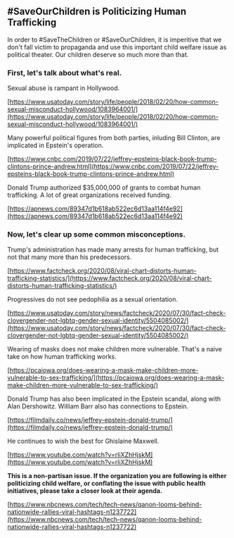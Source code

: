 ## #SaveOurChildren is Politicizing Human Trafficking

In order to #SaveTheChildren or #SaveOurChildren, it is imperitive that we don't fall victim to propaganda and use this important child welfare issue as political theater. Our children deserve so much more than that.

### First, let's talk about what's real.

Sexual abuse is rampant in Hollywood.

[https://www.usatoday.com/story/life/people/2018/02/20/how-common-sexual-misconduct-hollywood/1083964001/](https://www.usatoday.com/story/life/people/2018/02/20/how-common-sexual-misconduct-hollywood/1083964001/)

Many powerful political figures from both parties, inluding Bill Clinton, are implicated in Epstein's operation.

[https://www.cnbc.com/2019/07/22/jeffrey-epsteins-black-book-trump-clintons-prince-andrew.html](https://www.cnbc.com/2019/07/22/jeffrey-epsteins-black-book-trump-clintons-prince-andrew.html)

Donald Trump authorized $35,000,000 of grants to combat human trafficking. A lot of great organizations received funding.

[https://apnews.com/89347d1b618ab522ec6d13aa114f4e92](https://apnews.com/89347d1b618ab522ec6d13aa114f4e92)

### Now, let's clear up some common misconceptions.

Trump's administration has made many arrests for human trafficking, but not that many more than his predecessors.

[https://www.factcheck.org/2020/08/viral-chart-distorts-human-trafficking-statistics/](https://www.factcheck.org/2020/08/viral-chart-distorts-human-trafficking-statistics/)

Progressives do not see pedophilia as a sexual orientation.

[https://www.usatoday.com/story/news/factcheck/2020/07/30/fact-check-clovergender-not-lgbtq-gender-sexual-identity/5504085002/](https://www.usatoday.com/story/news/factcheck/2020/07/30/fact-check-clovergender-not-lgbtq-gender-sexual-identity/5504085002/)

Wearing of masks does not make children more vulnerable. That's a naive take on how human trafficking works.

[https://pcaiowa.org/does-wearing-a-mask-make-children-more-vulnerable-to-sex-trafficking/](https://pcaiowa.org/does-wearing-a-mask-make-children-more-vulnerable-to-sex-trafficking/)

Donald Trump has also been implicated in the Epstein scandal, along with Alan Dershowitz. William Barr also has connections to Epstein.

[https://filmdaily.co/news/jeffrey-epstein-donald-trump/](https://filmdaily.co/news/jeffrey-epstein-donald-trump/)

He continues to wish the best for Ghislaine Maxwell.

[https://www.youtube.com/watch?v=rliXZhHjskM](https://www.youtube.com/watch?v=rliXZhHjskM)

**This is a non-partisan issue. If the organization you are following is either politicizing child welfare, or conflating the issue with public health initiatives, please take a closer look at their agenda.**

[https://www.nbcnews.com/tech/tech-news/qanon-looms-behind-nationwide-rallies-viral-hashtags-n1237722](https://www.nbcnews.com/tech/tech-news/qanon-looms-behind-nationwide-rallies-viral-hashtags-n1237722)
